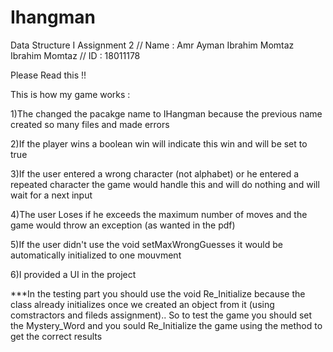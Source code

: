 # Ihangman

Data Structure I Assignment 2 // Name : Amr Ayman Ibrahim Momtaz Ibrahim Momtaz // ID : 18011178

Please Read this !!

This is how my game works :

1)The changed the pacakge name to IHangman because the previous name created so many files and made errors

2)If the player wins a boolean win will indicate this win and will be set to true

3)If the user entered a wrong character (not alphabet) or he entered a repeated character the game would handle this and will do nothing and will wait for a next input

4)The user Loses if he exceeds the maximum number of moves and the game would throw an exception (as wanted in the pdf)

5)If the user didn't use the void setMaxWrongGuesses it would be automatically initialized to one mouvment

6)I provided a UI in the project

***In the testing part you should use the void Re_Initialize because the class already initializes once we created an object from it (using comstractors and fileds assignment).. So to test the game you should set the Mystery_Word and you sould Re_Initialize the game using the method to get the correct results
